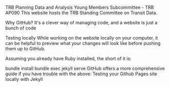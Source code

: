 TRB Planning Data and Analysis Young Members Subcommittee - TRB AP090
This website hosts the TRB Standing Committee on Transit Data.

Why GitHub?
It's a clever way of managing code, and a website is just a bunch of code

Testing locally
While working on the website locally on your computer, it can be helpful to preview what your changes will look like before pushing them up to GitHub.

Assuming you already have Ruby installed, the short of it is:

bundle install
bundle exec jekyll serve
GitHub offers a more comprehensive guide if you have trouble with the above: Testing your Github Pages site locally with Jekyll
